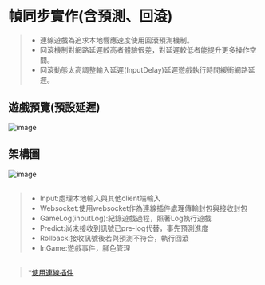# 幀同步實作(含預測、回滾)

> * 連線遊戲為追求本地響應速度使用回滾預測機制。
> * 回滾機制對網路延遲較高者體驗很差，對延遲較低者能提升更多操作空間。
> * 回滾動態太高調整輸入延遲(InputDelay)延遲遊戲執行時間緩衝網路延遲。

##
##
## 遊戲預覽(預設延遲)
![image](https://drive.google.com/file/d/1J4JP-2g1aoW9W6dWxZAucY5jO5rdyT57/view?usp=share_link)
##
## 架構圖
![image](https://drive.google.com/file/d/1J4JP-2g1aoW9W6dWxZAucY5jO5rdyT57/view)

##
> * Input:處理本地輸入與其他client端輸入
> *  Websocket:使用websocket作為連線插件處理傳輸封包與接收封包
> * GameLog(inputLog):紀錄遊戲過程，照著Log執行遊戲
> * Predict:尚未接收到訊號已pre-log代替，事先預測進度
> * Rollback:接收訊號後若與預測不符合，執行回滾
> * InGame:遊戲事件，腳色管理
##
##
> *[使用連線插件](https://github.com/psygames/UnityWebSocket)




